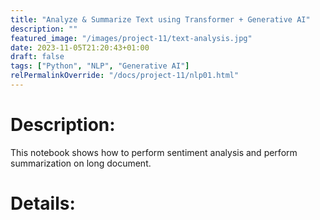 ```yaml
---
title: "Analyze & Summarize Text using Transformer + Generative AI"
description: ""
featured_image: "/images/project-11/text-analysis.jpg"
date: 2023-11-05T21:20:43+01:00
draft: false
tags: ["Python", "NLP", "Generative AI"]
relPermalinkOverride: "/docs/project-11/nlp01.html"
---
```


# Description:
This notebook shows how to perform sentiment analysis and perform summarization on long document. 

# Details:
